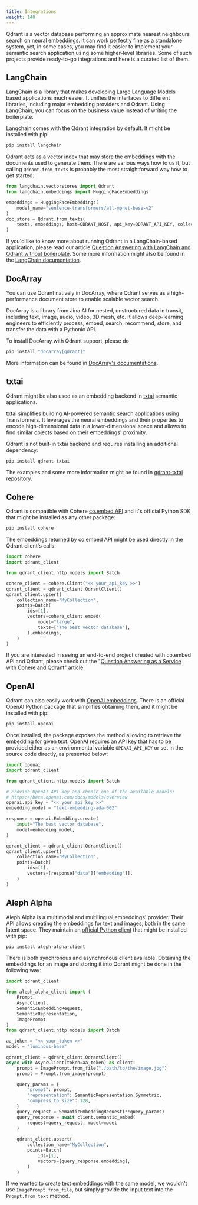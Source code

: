 ```yaml
---
title: Integrations
weight: 140
---
```

Qdrant is a vector database performing an approximate nearest neighbours search on neural embeddings. It can work perfectly fine
as a standalone system, yet, in some cases, you may find it easier to implement your semantic search application using some
higher-level libraries. Some of such projects provide ready-to-go integrations and here is a curated list of them.

## LangChain

LangChain is a library that makes developing Large Language Models based applications much easier. It unifies the interfaces 
to different libraries, including major embedding providers and Qdrant. Using LangChain, you can focus on the business value 
instead of writing the boilerplate.

Langchain comes with the Qdrant integration by default. It might be installed with pip:

```bash
pip install langchain
```

Qdrant acts as a vector index that may store the embeddings with the documents used to generate them. There are various ways 
how to us it, but calling `Qdrant.from_texts` is probably the most straightforward way how to get started:

```python
from langchain.vectorstores import Qdrant
from langchain.embeddings import HuggingFaceEmbeddings

embeddings = HuggingFaceEmbeddings(
    model_name="sentence-transformers/all-mpnet-base-v2"
)
doc_store = Qdrant.from_texts(
    texts, embeddings, host=QDRANT_HOST, api_key=QDRANT_API_KEY, collection_name="texts"
)
```

If you'd like to know more about running Qdrant in a LangChain-based application, please read our article 
[Question Answering with LangChain and Qdrant without boilerplate](/articles/langchain-integration/). Some more information
might also be found in the [LangChain documentation](https://python.langchain.com/en/latest/modules/indexes/vectorstores/examples/qdrant.html).

## DocArray
You can use Qdrant natively in DocArray, where Qdrant serves as a high-performance document store to enable scalable vector search.

DocArray is a library from Jina AI for nested, unstructured data in transit, including text, image, audio, video, 3D mesh, etc.
It allows deep-learning engineers to efficiently process, embed, search, recommend, store, and transfer the data with a Pythonic API.

To install DocArray with Qdrant support, please do

```bash
pip install "docarray[qdrant]"
```

More information can be found in [DocArray's documentations](https://docarray.jina.ai/advanced/document-store/qdrant/).

## txtai
Qdrant might be also used as an embedding backend in [txtai](https://neuml.github.io/txtai/) semantic applications.

txtai simplifies building AI-powered semantic search applications using Transformers. It leverages the neural embeddings and their 
properties to encode high-dimensional data in a lower-dimensional space and allows to find similar objects based on their embeddings' 
proximity.

Qdrant is not built-in txtai backend and requires installing an additional dependency:

```bash
pip install qdrant-txtai
```

The examples and some more information might be found in [qdrant-txtai repository](https://github.com/qdrant/qdrant-txtai).

## Cohere
Qdrant is compatible with Cohere [co.embed API](https://docs.cohere.ai/reference/embed) and it's official Python SDK that
might be installed as any other package:

```bash
pip install cohere
```

The embeddings returned by co.embed API might be used directly in the Qdrant client's calls:

```python
import cohere
import qdrant_client

from qdrant_client.http.models import Batch

cohere_client = cohere.Client("<< your_api_key >>")
qdrant_client = qdrant_client.QdrantClient()
qdrant_client.upsert(
    collection_name="MyCollection",
    points=Batch(
        ids=[1],
        vectors=cohere_client.embed(
            model="large",
            texts=["The best vector database"],
        ).embeddings,
    )
)
```

If you are interested in seeing an end-to-end project created with co.embed API and Qdrant, please check out the
"[Question Answering as a Service with Cohere and Qdrant](https://qdrant.tech/articles/qa-with-cohere-and-qdrant/)" article.

## OpenAI
Qdrant can also easily work with [OpenAI embeddings](https://beta.openai.com/docs/guides/embeddings/embeddings). There is an 
official OpenAI Python package that simplifies obtaining them, and it might be installed with pip:

```bash
pip install openai
```

Once installed, the package exposes the method allowing to retrieve the embedding for given text. OpenAI requires an API key
that has to be provided either as an environmental variable `OPENAI_API_KEY` or set in the source code directly, as 
presented below:

```python
import openai
import qdrant_client

from qdrant_client.http.models import Batch

# Provide OpenAI API key and choose one of the available models:
# https://beta.openai.com/docs/models/overview
openai.api_key = "<< your_api_key >>"
embedding_model = "text-embedding-ada-002"

response = openai.Embedding.create(
    input="The best vector database",
    model=embedding_model,
)

qdrant_client = qdrant_client.QdrantClient()
qdrant_client.upsert(
    collection_name="MyCollection",
    points=Batch(
        ids=[1],
        vectors=[response["data"]["embedding"]],
    )
)
```

## Aleph Alpha
Aleph Alpha is a multimodal and multilingual embeddings' provider. Their API allows creating the embeddings for text and images, both 
in the same latent space. They maintain an [official Python client](https://github.com/Aleph-Alpha/aleph-alpha-client) that might be 
installed with pip:

```bash
pip install aleph-alpha-client
```

There is both synchronous and asynchronous client available. Obtaining the embeddings for an image and storing it into Qdrant might 
be done in the following way:

```python
import qdrant_client

from aleph_alpha_client import (
    Prompt,
    AsyncClient,
    SemanticEmbeddingRequest,
    SemanticRepresentation,
    ImagePrompt
)
from qdrant_client.http.models import Batch

aa_token = "<< your_token >>"
model = "luminous-base"

qdrant_client = qdrant_client.QdrantClient()
async with AsyncClient(token=aa_token) as client:
    prompt = ImagePrompt.from_file("./path/to/the/image.jpg")
    prompt = Prompt.from_image(prompt)

    query_params = {
        "prompt": prompt,
        "representation": SemanticRepresentation.Symmetric,
        "compress_to_size": 128,
    }
    query_request = SemanticEmbeddingRequest(**query_params)
    query_response = await client.semantic_embed(
        request=query_request, model=model
    )
    
    qdrant_client.upsert(
        collection_name="MyCollection",
        points=Batch(
            ids=[1],
            vectors=[query_response.embedding],
        )
    )
```

If we wanted to create text embeddings with the same model, we wouldn't use `ImagePrompt.from_file`, but simply provide the input 
text into the `Prompt.from_text` method.
